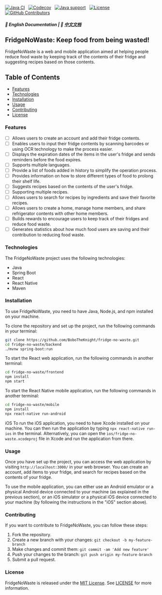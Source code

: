 [![Java CI](https://img.shields.io/github/actions/workflow/status/BoboTheKnight/fridge-no-waste/ci.yml?branch=master&logo=github)](https://github.com/BoboTheKnight/fridge-no-waste/actions/workflows/ci.yml)
&nbsp;
[![Codecov](https://img.shields.io/codecov/c/github/BoboTheKnight/fridge-no-waste/master?logo=codecov&logoColor=white)](https://codecov.io/gh/alibaba/fastjson2/branch/main)
&nbsp;
[![Java support](https://img.shields.io/badge/Java-8+-green)](https://openjdk.java.net/)
&nbsp;
[![License](https://img.shields.io/badge/license-MIT-blue?logo=opensourceinitiative&logoColor=white)](https://github.com/BoboTheKnight/fridge-no-waste/blob/master/LICENSE)
&nbsp;
[![GitHub Contributors](https://img.shields.io/github/contributors/BoboTheKnight/fridge-no-waste)](https://github.com/BoboTheKnight/fridge-no-waste/graphs/contributors)

##### 📖 English Documentation | 📖 [中文文档](https://github.com/BoboTheKnight/fridge-no-waste/blob/master/README-zh.md)

FridgeNoWaste: Keep food from being wasted!
---
FridgeNoWaste is a web and mobile application aimed at helping people reduce food waste by keeping track of the contents of their fridge and suggesting recipes based on those contents.

<!-- TOC -->
## Table of Contents
 * [Features](#features)
 * [Technologies](#technologies)
 * [Installation](#installation)
 * [Usage](#usage)
 * [Contributing](#contributing)
 * [License](#license)
<!-- TOC -->

### Features
- [ ] Allows users to create an account and add their fridge contents.
- [ ] Enables users to input their fridge contents by scanning barcodes or using OCR technology to make the process easier.
- [ ] Displays the expiration dates of the items in the user's fridge and sends reminders before the food expires.
- [ ] Supports multiple languages.
- [ ] Provide a list of foods added in history to simplify the operation process.
- [ ] Provides information on how to store different types of food to prolong their shelf life.
- [ ] Suggests recipes based on the contents of the user's fridge.
- [ ] Supporting multiple recipes.
- [ ] Allows users to search for recipes by ingredients and save their favorite recipes.
- [ ] Allows users to create a home, manage home members, and share refrigerator contents with other home members. 
- [ ] Builds rewards to encourage users to keep track of their fridges and reduce food waste.
- [ ] Generates statistics about how much food users are saving and their contribution to reducing food waste.

### Technologies
The FridgeNoWaste project uses the following technologies:
- Java
- Spring Boot
- React
- React Native
- Maven

### Installation
To use FridgeNoWaste, you need to have Java, Node.js, and npm installed on your machine.

To clone the repository and set up the project, run the following commands in your terminal:
```bash
git clone https://github.com/BoboTheKnight/fridge-no-waste.git
cd fridge-no-waste/backend
./mvnw spring-boot:run
```

To start the React web application, run the following commands in another terminal:
```bash
cd fridge-no-waste/frontend
npm install
npm start
```

To start the React Native mobile application, run the following commands in another terminal:
```bash
cd fridge-no-waste/mobile
npm install
npx react-native run-android
```

iOS
To run the iOS application, you need to have Xcode installed on your machine. You can then run the application by typing `npx react-native run-ios` in the terminal. Alternatively, you can open the `ios/fridge-no-waste.xcodeproj` file in Xcode and run the application from there.

### Usage
Once you have set up the project, you can access the web application by visiting `http://localhost:3000/` in your web browser. You can create an account, add items to your fridge, and search for recipes based on the contents of your fridge.

To use the mobile application, you can either use an Android emulator or a physical Android device connected to your machine (as explained in the previous section), or an iOS simulator or a physical iOS device connected to your machine (by following the instructions in the "iOS" section above).

### Contributing
If you want to contribute to FridgeNoWaste, you can follow these steps:

1. Fork the repository.
2. Create a new branch with your changes: `git checkout -b my-feature-branch`
3. Make changes and commit them: `git commit -am 'Add new feature'`
4. Push your changes to the branch: `git push origin my-feature-branch`
5. Submit a pull request.

### License
FridgeNoWaste is released under the [MIT License](https://opensource.org/license/mit/). See [LICENSE](https://github.com/BoboTheKnight/fridge-no-waste/blob/master/LICENSE) for more information.